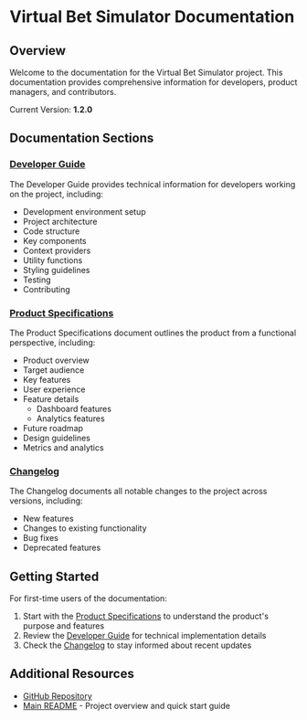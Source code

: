 # Virtual Bet Simulator Documentation

## Overview

Welcome to the documentation for the Virtual Bet Simulator project. This documentation provides comprehensive information for developers, product managers, and contributors.

Current Version: **1.2.0**

## Documentation Sections

### [Developer Guide](developers/README.md)

The Developer Guide provides technical information for developers working on the project, including:
- Development environment setup
- Project architecture
- Code structure
- Key components
- Context providers
- Utility functions
- Styling guidelines
- Testing
- Contributing

### [Product Specifications](product/README.md)

The Product Specifications document outlines the product from a functional perspective, including:
- Product overview
- Target audience
- Key features
- User experience
- Feature details
  - Dashboard features
  - Analytics features
- Future roadmap
- Design guidelines
- Metrics and analytics

### [Changelog](CHANGELOG.md)

The Changelog documents all notable changes to the project across versions, including:
- New features
- Changes to existing functionality
- Bug fixes
- Deprecated features

## Getting Started

For first-time users of the documentation:
1. Start with the [Product Specifications](product/README.md) to understand the product's purpose and features
2. Review the [Developer Guide](developers/README.md) for technical implementation details
3. Check the [Changelog](CHANGELOG.md) to stay informed about recent updates

## Additional Resources

- [GitHub Repository](https://github.com/hpkushal/Risk-Reward-Simulator)
- [Main README](../README.md) - Project overview and quick start guide 